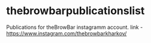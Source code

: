 # thebrowbarpublicationslist
Publications for theBrowBar instagramm account.
link - https://www.instagram.com/thebrowbarkharkov/
